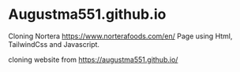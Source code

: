 # Augustma551.github.io
Cloning Nortera https://www.norterafoods.com/en/ Page using Html, TailwindCss and Javascript.

cloning website from https://augustma551.github.io/
